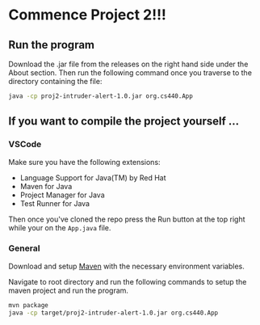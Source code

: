 # Commence Project 2!!!
## Run the program
Download the .jar file from the releases on the right hand side under the About section. Then run the following command once you traverse to the directory containing the file:

```sh
java -cp proj2-intruder-alert-1.0.jar org.cs440.App

```
## If you want to compile the project yourself ...
### VSCode
Make sure you have the following extensions:
- Language Support for Java(TM) by Red Hat
- Maven for Java
- Project Manager for Java
- Test Runner for Java

Then once you've cloned the repo press the Run button at the top right while your on the `App.java` file.

### General
Download and setup [Maven](https://maven.apache.org/install.html) with the necessary environment variables.

Navigate to root directory and run the following commands to setup the maven project and run the program.

```sh
mvn package
java -cp target/proj2-intruder-alert-1.0.jar org.cs440.App
```
